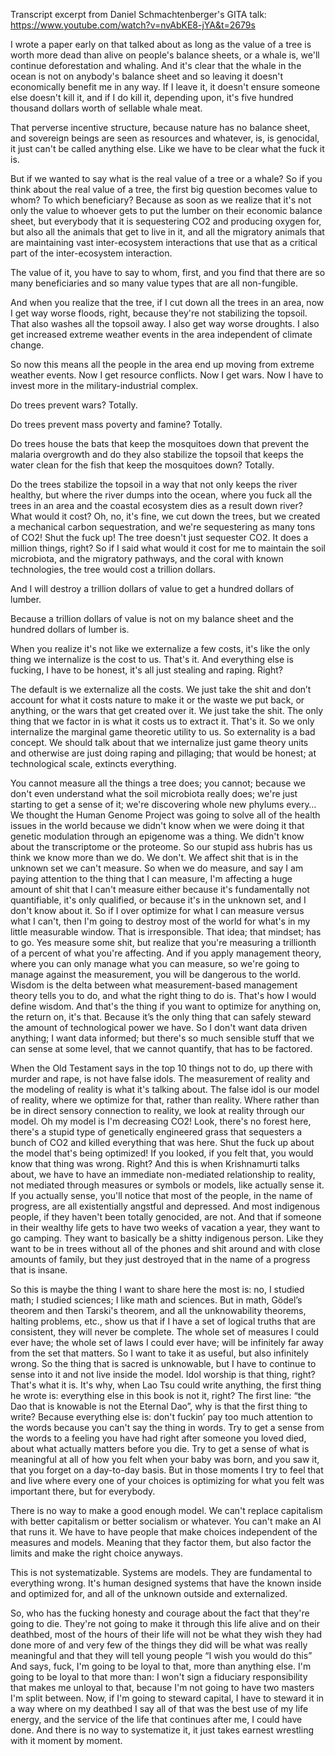 Transcript excerpt from Daniel Schmachtenberger's GITA talk: https://www.youtube.com/watch?v=nvAbKE8-jYA&t=2679s


I wrote a paper early on that talked about as long as the value of a tree is worth more dead than alive on people's balance sheets, or a whale is, we'll continue deforestation and whaling. And it's clear that the whale in the ocean is not on anybody's balance sheet and so leaving it doesn't economically benefit me in any way. If I leave it, it doesn't ensure someone else doesn't kill it, and if I do kill it, depending upon, it's five hundred thousand dollars worth of sellable whale meat. 

That perverse incentive structure, because nature has no balance sheet, and sovereign beings are seen as resources and whatever, is, is genocidal, it just can't be called anything else. Like we have to be clear what the fuck it is.

But if we wanted to say what is the real value of a tree or a whale? So if you think about the real value of a tree, the first big question becomes value to whom? To which beneficiary? Because as soon as we realize that it's not only the value to whoever gets to put the lumber on their economic balance sheet, but everybody that it is sequestering CO2 and producing oxygen for, but also all the animals that get to live in it, and all the migratory animals that are maintaining vast inter-ecosystem interactions that use that as a critical part of the inter-ecosystem interaction. 

The value of it, you have to say to whom, first, and you find that there are so many beneficiaries and so many value types that are all non-fungible. 

And when you realize that the tree, if I cut down all the trees in an area, now I get way worse floods, right, because they're not stabilizing the topsoil. That also washes all the topsoil away. I also get way worse droughts. I also get increased extreme weather events in the area independent of climate change. 

So now this means all the people in the area end up moving from extreme weather events. Now I get resource conflicts. Now I get wars. Now I have to invest more in the military-industrial complex. 

Do trees prevent wars? Totally. 

Do trees prevent mass poverty and famine? Totally. 

Do trees house the bats that keep the mosquitoes down that prevent the malaria overgrowth and do they also stabilize the topsoil that keeps the water clean for the fish that keep the mosquitoes down? Totally. 

Do the trees stabilize the topsoil in a way that not only keeps the river healthy, but where the river dumps into the ocean, where you fuck all the trees in an area and the coastal ecosystem dies as a result down river? What would it cost? Oh, no, it's fine, we cut down the trees, but we created a mechanical carbon sequestration, and we're sequestering as many tons of CO2! Shut the fuck up! The tree doesn't just sequester CO2. It does a million things, right? So if I said what would it cost for me to maintain the soil microbiota, and the migratory pathways, and the coral with known technologies, the tree would cost a trillion dollars. 

And I will destroy a trillion dollars of value to get a hundred dollars of lumber. 

Because a trillion dollars of value is not on my balance sheet and the hundred dollars of lumber is. 

When you realize it's not like we externalize a few costs, it's like the only thing we internalize is the cost to us. That's it. And everything else is fucking, I have to be honest, it's all just stealing and raping. Right? 

The default is we externalize all the costs. We just take the shit and don’t account for what it costs nature to make it or the waste we put back, or anything, or the wars that get created over it. We just take the shit. The only thing that we factor in is what it costs us to extract it. That's it. So we only internalize the marginal game theoretic utility to us. So externality is a bad concept. We should talk about that we internalize just game theory units and otherwise are just doing raping and pillaging; that would be honest; at technological scale, extincts everything. 

You cannot measure all the things a tree does; you cannot; because we don't even understand what the soil microbiota really does; we're just starting to get a sense of it; we're discovering whole new phylums every… We thought the Human Genome Project was going to solve all of the health issues in the world because we didn't know when we were doing it that genetic modulation through an epigenome was a thing. We didn't know about the transcriptome or the proteome. So our stupid ass hubris has us think we know more than we do. We don't. We affect shit that is in the unknown set we can't measure. So when we do measure, and say I am paying attention to the thing that I can measure, I'm affecting a huge amount of shit that I can't measure either because it's fundamentally not quantifiable, it's only qualified, or because it's in the unknown set, and I don't know about it. So if I over optimize for what I can measure versus what I can't, then I'm going to destroy most of the world for what's in my little measurable window. That is irresponsible. That idea; that mindset; has to go.  Yes measure some shit, but realize that you're measuring a trillionth of a percent of what you're affecting. And if you apply management theory, where you can only manage what you can measure, so we're going to manage against the measurement, you will be dangerous to the world. Wisdom is the delta between what measurement-based management theory tells you to do, and what the right thing to do is. That's how I would define wisdom. And that's the thing if you want to optimize for anything on, the return on, it's that. Because it’s the only thing that can safely steward the amount of technological power we have. So I don't want data driven anything; I want data informed; but there's so much sensible stuff that we can sense at some level, that we cannot quantify, that has to be factored.

When the Old Testament says in the top 10 things not to do, up there with murder and rape, is not have false idols. The measurement of reality and the modeling of reality is what it's talking about. The false idol is our model of reality, where we optimize for that, rather than reality. Where rather than be in direct sensory connection to reality, we look at reality through our model. Oh my model is I'm decreasing CO2! Look, there's no forest here, there's a stupid type of genetically engineered grass that sequesters a bunch of CO2 and killed everything that was here. Shut the fuck up about the model that's being optimized! If you looked, if you felt that, you would know that thing was wrong. Right? And this is when Krishnamurti talks about, we have to have an immediate non-mediated relationship to reality, not mediated through measures or symbols or models, like actually sense it. If you actually sense, you'll notice that most of the people, in the name of progress, are all existentially  angstful and depressed. And most indigenous people, if they haven't been totally genocided, are not. And that if someone in their wealthy life gets to have two weeks of vacation a year, they want to go camping. They want to basically be a shitty indigenous person. Like they want to be in trees without all of the phones and shit around and with close amounts of family, but they just destroyed that in the name of a progress that is insane. 

So this is maybe the thing I want to share here the most is: no, I studied math; I studied sciences; I like math and sciences. But in math, Gödel’s theorem and then Tarski's theorem, and all the unknowability theorems, halting problems, etc., show us that if I have a set of logical truths that are consistent, they will never be complete. The whole set of measures I could ever have; the whole set of laws I could ever have; will be infinitely far away from the set that matters. So I want to take it as useful, but also infinitely wrong. So the thing that is sacred is unknowable, but I have to continue to sense into it and not live inside the model. Idol worship is that thing, right? That's what it is. It's why, when Lao Tsu could write anything, the first thing he wrote is: everything else in this book is not it, right? The first line: “the Dao that is knowable is not the Eternal Dao”, why is that the first thing to write? Because everything else is: don't fuckin’ pay too much attention to the words because you can't say the thing in words. Try to get a sense from the words to a feeling you have had right after someone you loved died, about what actually matters before you die. Try to get a sense of what is meaningful at all of how you felt when your baby was born, and you saw it, that you forget on a day-to-day basis. But in those moments I try to feel that and live where every one of your choices is optimizing for what you felt was important there, but for everybody. 

There is no way to make a good enough model. We can't replace capitalism with better capitalism or better socialism or whatever. You can't make an AI that runs it. We have to have people that make choices independent of the measures and models. Meaning that they factor them, but also factor the limits and make the right choice anyways. 

This is not systematizable. Systems are models. They are fundamental to everything wrong. It's human designed systems that have the known inside and optimized for, and all of the unknown outside and externalized. 

So, who has the fucking honesty and courage about the fact that they're going to die. They're not going to make it through this life alive and on their deathbed, most of the hours of their life will not be what they wish they had done more of and very few of the things they did will be what was really meaningful and that they will tell young people “I wish you would do this” And says, fuck, I'm going to be loyal to that, more than anything else. I'm going to be loyal to that more than: I won't sign a fiduciary responsibility that makes me unloyal to that, because I'm not going to have two masters I'm split between. Now, if I'm going to steward capital, I have to steward it in a way where on my deathbed I say all of that was the best use of my life energy, and the service of the life that continues after me, I could have done. And there is no way to systematize it, it just takes earnest wrestling with it moment by moment.
